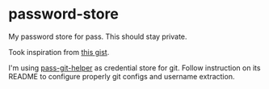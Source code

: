 # password-store

My password store for pass. This should stay private.

Took inspiration from [this gist](https://gist.github.com/abtrout/d64fb11ad6f9f49fa325).

I'm using [pass-git-helper](https://github.com/languitar/pass-git-helper) as credential store for git. Follow instruction on its README to configure properly git configs and username extraction.
